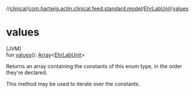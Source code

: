 //[clinical](../../../index.md)/[com.hartwig.actin.clinical.feed.standard.model](../index.md)/[EhrLabUnit](index.md)/[values](values.md)

# values

[JVM]\
fun [values](values.md)(): [Array](https://kotlinlang.org/api/latest/jvm/stdlib/kotlin/-array/index.html)&lt;[EhrLabUnit](index.md)&gt;

Returns an array containing the constants of this enum type, in the order they're declared.

This method may be used to iterate over the constants.
